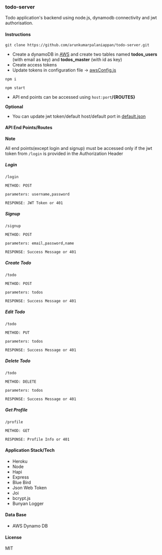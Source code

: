 ### todo-server

Todo application's backend using node.js, dynamodb connectivity and jwt authorisation.

#### Instructions 

`git clone https://github.com/arunkumarpalaniappan/todo-server.git`

- Create a dynamoDB in [AWS](https://aws.amazon.com) and create two tables named **todos_users** (with email as key) and **todos_master** (with id as key)
- Create access tokens
- Update tokens in configuration file -> [awsConfig.js](config/awsConfig.js)

`npm i`

`npm start`

- API end points can be accessed using `host:port`**/{ROUTES}**

**Optional**

- You can update jwt token/default host/default port in [default.json](config/default.json)


#### API End Points/Routes

**Note**

All end points(except login and signup) must be accessed only if the jwt token from `/login` is provided in the Authorization Header

##### Login
`/login`

`METHOD: POST`

`parameters: username,password`

`RESPONSE: JWT Token or 401`

##### Signup
`/signup`

`METHOD: POST`

`parameters: email,password,name`

`RESPONSE: Success Message or 401`

##### Create Todo
`/todo`

`METHOD: POST`

`parameters: todos`

`RESPONSE: Success Message or 401`

##### Edit Todo
`/todo`

`METHOD: PUT`

`parameters: todos`

`RESPONSE: Success Message or 401`

##### Delete Todo
`/todo`

`METHOD: DELETE`

`parameters: todos`

`RESPONSE: Success Message or 401`

##### Get Profile
`/profile`

`METHOD: GET`

`RESPONSE: Profile Info or 401`



#### Application Stack/Tech
- Heroku
- Node
- Hapi
- Express
- Blue Bird
- Json Web Token
- Joi
- bcrypt.js
- Bunyan Logger

#### Data Base
- AWS Dynamo DB

#### License
MIT

